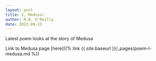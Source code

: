 ```yaml
---
layout: post
title: I, Medusa!
author: M.B. O'Reilly
date: 2022-09-23
---
```


Latest poem looks at the story of Medusa

Link to Medusa page [here]({% link {{ site.baseurl }}/_pages/poem-I-medusa.md %}) 
